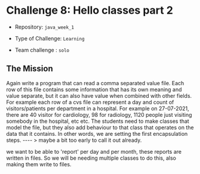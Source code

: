 # Challenge 8: Hello classes part 2

- Repository: `java_week_1`

- Type of Challenge: `Learning`

- Team challenge : `solo`

  

## The Mission

Again write a program that can read a comma separated value file. Each row of this file contains some information
that has its own meaning and value separate, but it can also have value when combined with other fields. For example
each row of a cvs file can represent a day and count of visitors/patients per department in a hospital. For example on 27-07-2021, 
there are 40 visitor for cardiology, 98 for radiology, 1120 people just visiting somebody in the hospital, etc etc. The students
need to make classes that model the file, but they also add behaviour to that class that operates on the data that it contains.
In other words, we are setting the first encapsulation steps.  ---- > maybe a bit too early to call it out already.

we want to be able to 'report' per day and per month, these reports are written in files. So we will be needing multiple classes 
to do this, also making them write to files. 


